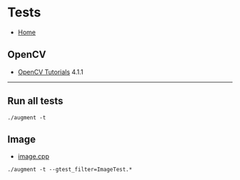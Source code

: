 # Tests

- [Home](../README.md)


## OpenCV
- [OpenCV Tutorials](https://docs.opencv.org/4.1.1/d9/df8/tutorial_root.html) 4.1.1

---

## Run all tests
```
./augment -t
```

## Image
- [image.cpp](../image.cpp)
```
./augment -t --gtest_filter=ImageTest.*
```
